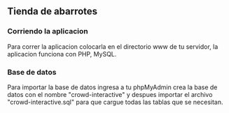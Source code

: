 ## Tienda de abarrotes

### Corriendo la aplicacion
Para correr la aplicacion colocarla en el directorio www de tu servidor, 
la aplicacion funciona con PHP, MySQL.

### Base de datos
Para importar la base de datos ingresa a tu phpMyAdmin crea la base de datos 
con el nombre "crowd-interactive" y despues importar el archivo "crowd-interactive.sql"
para que cargue todas las tablas que se necesitan.

